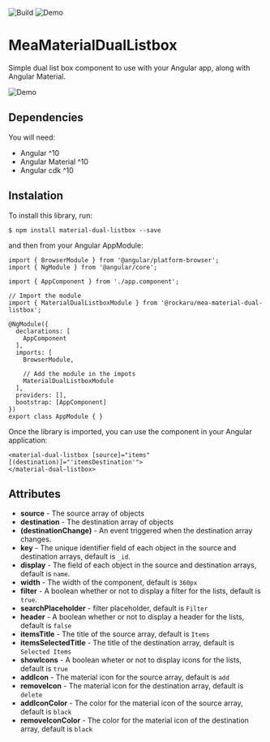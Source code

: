 ![Build](https://github.com/rockaru/material-dual-listbox/workflows/Build/badge.svg)
![Demo](https://github.com/rockaru/material-dual-listbox/workflows/Demo/badge.svg)

# MeaMaterialDualListbox

Simple dual list box component to use with your Angular app, along with Angular Material.

![Demo](https://github.com/rockaru/material-dual-listbox/tree/master/dist/demo)

## Dependencies
You will need:

- Angular ^10
- Angular Material ^10
- Angular cdk ^10

## Instalation

To install this library, run:

```
$ npm install material-dual-listbox --save
```

and then from your Angular AppModule:

```
import { BrowserModule } from '@angular/platform-browser';
import { NgModule } from '@angular/core';

import { AppComponent } from './app.component';

// Import the module
import { MaterialDualListboxModule } from '@rockaru/mea-material-dual-listbox';

@NgModule({
  declarations: [
    AppComponent
  ],
  imports: [
    BrowserModule,

    // Add the module in the impots
    MaterialDualListboxModule
  ],
  providers: [],
  bootstrap: [AppComponent]
})
export class AppModule { }
```

Once the library is imported, you can use the component in your Angular application:

```
<material-dual-listbox [source]="items" [(destination)]="'itemsDestination'">
</material-dual-listbox>
```

## Attributes

- **source** - The source array of objects
- **destination** - The destination array of objects
- **(destinationChange)** - An event triggered when the destination array changes.
- **key** - The unique identifier field of each object in the source and destination arrays, default is `_id`.
- **display** - The field of each object in the source and destination arrays, default is  `name`.
- **width** - The width of the component, default is `360px`
- **filter** - A boolean whether or not to display a filter for the lists, default is `true`.
- **searchPlaceholder** - filter placeholder, default is `Filter`
- **header** - A boolean whether or not to display a header for the lists, default is `false`
- **itemsTitle** - The title of the source array, default is `Items`
- **itemsSelectedTitle** - The title of the destination array, default is `Selected Items`
- **showIcons** - A boolean wheter or not to display icons for the lists, default is `true`
- **addIcon** - The material icon for the source array, default is `add`
- **removeIcon** - The material icon for the destination array, default is `delete`
- **addIconColor** - The color for the material icon of the source array, default is `black`
- **removeIconColor** - The color for the material icon of the destination array, default is `black`

